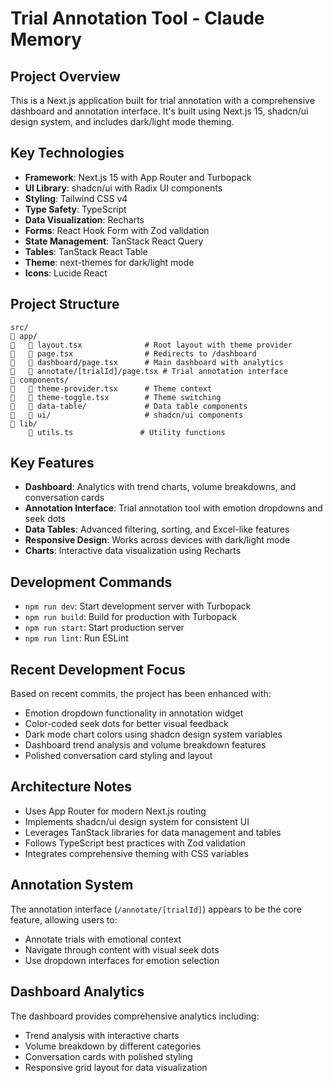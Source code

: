# Trial Annotation Tool - Claude Memory

## Project Overview
This is a Next.js application built for trial annotation with a comprehensive dashboard and annotation interface. It's built using Next.js 15, shadcn/ui design system, and includes dark/light mode theming.

## Key Technologies
- **Framework**: Next.js 15 with App Router and Turbopack
- **UI Library**: shadcn/ui with Radix UI components
- **Styling**: Tailwind CSS v4
- **Type Safety**: TypeScript
- **Data Visualization**: Recharts
- **Forms**: React Hook Form with Zod validation
- **State Management**: TanStack React Query
- **Tables**: TanStack React Table
- **Theme**: next-themes for dark/light mode
- **Icons**: Lucide React

## Project Structure
```
src/
   app/
      layout.tsx              # Root layout with theme provider
      page.tsx                # Redirects to /dashboard
      dashboard/page.tsx      # Main dashboard with analytics
      annotate/[trialId]/page.tsx # Trial annotation interface
   components/
      theme-provider.tsx      # Theme context
      theme-toggle.tsx        # Theme switching
      data-table/             # Data table components
      ui/                     # shadcn/ui components
   lib/
       utils.ts               # Utility functions
```

## Key Features
- **Dashboard**: Analytics with trend charts, volume breakdowns, and conversation cards
- **Annotation Interface**: Trial annotation tool with emotion dropdowns and seek dots
- **Data Tables**: Advanced filtering, sorting, and Excel-like features
- **Responsive Design**: Works across devices with dark/light mode
- **Charts**: Interactive data visualization using Recharts

## Development Commands
- `npm run dev`: Start development server with Turbopack
- `npm run build`: Build for production with Turbopack
- `npm run start`: Start production server
- `npm run lint`: Run ESLint

## Recent Development Focus
Based on recent commits, the project has been enhanced with:
- Emotion dropdown functionality in annotation widget
- Color-coded seek dots for better visual feedback
- Dark mode chart colors using shadcn design system variables
- Dashboard trend analysis and volume breakdown features
- Polished conversation card styling and layout

## Architecture Notes
- Uses App Router for modern Next.js routing
- Implements shadcn/ui design system for consistent UI
- Leverages TanStack libraries for data management and tables
- Follows TypeScript best practices with Zod validation
- Integrates comprehensive theming with CSS variables

## Annotation System
The annotation interface (`/annotate/[trialId]`) appears to be the core feature, allowing users to:
- Annotate trials with emotional context
- Navigate through content with visual seek dots
- Use dropdown interfaces for emotion selection

## Dashboard Analytics
The dashboard provides comprehensive analytics including:
- Trend analysis with interactive charts
- Volume breakdown by different categories
- Conversation cards with polished styling
- Responsive grid layout for data visualization